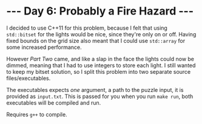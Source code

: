 # --- Day 6: Probably a Fire Hazard ---
I decided to use C++11 for this problem, because I felt that using `std::bitset`
for the lights would be nice, since they're only on or off. Having fixed bounds
on the grid size also meant that I could use `std::array` for some increased
performance.

However _Part Two_ came, and like a slap in the face the lights could now be
dimmed, meaning that I had to use integers to store each light. I still wanted
to keep my bitset solution, so I split this problem into two separate source
files/executables.

The executables expects _one_ argument, a path to the puzzle input, it is
provided as `input.txt`. This is passed for you when you run `make run`, both
executables will be compiled and run.

Requires `g++` to compile.
